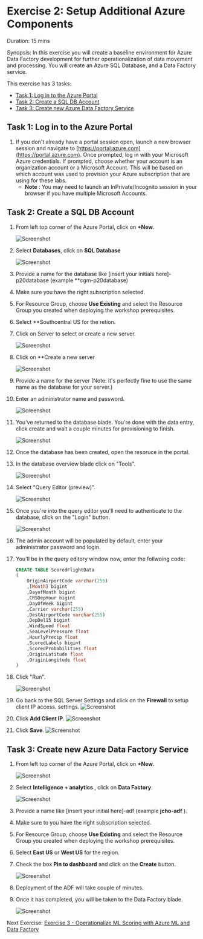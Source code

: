 # Exercise 2: Setup Additional Azure Components

Duration: 15 mins

Synopsis: In this exercise you will create a baseline environment for Azure Data Factory development for further operationalization of data movement and processing. You will create an Azure SQL Database, and a Data Factory service.

This exercise has 3 tasks:

* [Task 1: Log in to the Azure Portal](#task-1-log-in-to-the-azure-portal)
* [Task 2: Create a SQL DB Account](#task-2-create-a-sql-db-account)
* [Task 3: Create new Azure Data Factory Service](#task-3-create-new-azure-data-factory-service)

## Task 1: Log in to the Azure Portal

1. If you don't already have a portal session open, launch a new browser session and navigate to [https://portal.azure.com](https://portal.azure.com). Once prompted, log in with your Microsoft Azure credentials. If prompted, choose whether your account is an organization account or a Microsoft Account.  This will be based on which account was used to provision your Azure subscription that are using for these labs.
   - **Note** : You may need to launch an InPrivate/Incognito session in your browser if you have multiple Microsoft Accounts.

## Task 2: Create a SQL DB Account

1. From left top corner of the Azure Portal, click on **+New**.

    ![Screenshot](images/ex02_create_new_azure_data_factory_service_0.png)

1.  Select **Databases**, click on **SQL Database**

    ![Screenshot](images/ex02_create_azure_sql_db_0.png)

1. Provide a name for the database like [insert your initials here]-p20database (example **cgm-p20database)
2. Make sure you have the right subscription selected.
3. For Resource Group, choose **Use Existing** and select the Resource Group you created when deploying the workshop prerequisites.
4. Select **Southcentral US for the retion.
5. Click on Server to select or create a new server.

    ![Screenshot](images/ex02_create_azure_sql_db_1.png)

1. Click on **Create a new server

    ![Screenshot](images/ex02_create_azure_sql_db_2.png)

1. Provide a name for the server (Note: it's perfectly fine to use the same name as the database for your server.)
2. Enter an administrator name and password.

    ![Screenshot](images/ex02_create_azure_sql_db_3.png)
 
1. You've returned to the database blade.  You're done with the data entry, click create and wait a couple minutes for provisioning to finish.

    ![Screenshot](images/ex02_create_azure_sql_db_4.png)

1. Once the database has been created, open the resoruce in the portal.
2. In the database overview blade click on "Tools".

    ![Screenshot](images/ex02_create_azure_sql_db_5.png)

1. Select "Query Editor (preview)".

    ![Screenshot](images/ex02_create_azure_sql_db_6.png)

1. Once you're into the query editor you'll need to authenticate to the database, click on the "Login" button.

    ![Screenshot](images/ex02_create_azure_sql_db_7.png)

1. The admin account will be populated by default, enter your administrator password and login.
2. You'll be in the query editory window now, enter the follwoing code: 

    ```sql
	CREATE TABLE ScoredFlightData
	(
		OriginAirportCode varchar(255)
		,[Month] bigint
		,DayofMonth bigint
		,CRSDepHour bigint
		,DayOfWeek bigint
		,Carrier varchar(255)
		,DestAirportCode varchar(255)
		,DepDel15 bigint
		,WindSpeed float
		,SeaLevelPressure float
		,HourlyPrecip float
		,ScoredLabels bigint
		,ScoredProbabilities float
		,OriginLatitude float
		,OriginLongitude float
	)

    ```
1. Click "Run".

    ![Screenshot](images/ex02_create_azure_sql_db_8.png)

1. Go back to the SQL Server Settings and click on the **Firewall** to setup client IP access. settings.
    ![Screenshot](images/ex02_01.png)

1. Click **Add Client IP**.
    ![Screenshot](images/ex02_02.png)

1. Click **Save**.
    ![Screenshot](images/ex02_03.png)


## Task 3: Create new Azure Data Factory Service

1. From left top corner of the Azure Portal, click on **+New**.

    ![Screenshot](images/ex02_create_new_azure_data_factory_service_0.png)

1. Select **Intelligence + analytics** , click on **Data Factory**.

    ![Screenshot](images/ex02_create_new_azure_data_factory_service_1.png)

1. Provide a name like [insert your initial here]-adf (example **jcho-adf** ).
2. Make sure to you have the right subscription selected.
3. For Resource Group, choose **Use Existing** and select the Resource Group you created when deploying the workshop prerequisites.
4. Select **East US** or **West US** for the region.
5. Check the box **Pin to dashboard** and click on the **Create** button.

    ![Screenshot](images/ex02_create_new_azure_data_factory_service_2.png)

1. Deployment of the ADF will take couple of minutes.
2. Once it has completed, you will be taken to the Data Factory blade.

    ![Screenshot](images/ex02_create_new_azure_data_factory_service_3.png)

Next Exercise: [Exercise 3 - Operationalize ML Scoring with Azure ML and Data Factory](03_Exercise_3_-_Operationalize_ML_Scoring_with_Azure_ML_and_Data_Factory.md)

